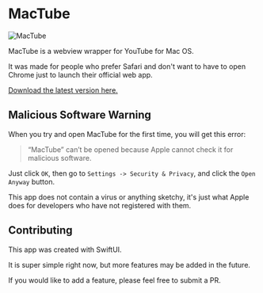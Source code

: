 # MacTube

![MacTube](https://i.imgur.com/IdCeRJF.png)

MacTube is a webview wrapper for YouTube for Mac OS. 

It was made for people who prefer Safari and don't want to have to open Chrome just to launch their official web app.

[Download the latest version here.](https://github.com/diontron/MacTube/releases/download/1.0.1/MacTube.app.zip)

## Malicious Software Warning

When you try and open MacTube for the first time, you will get this error:

> “MacTube” can’t be opened because Apple cannot check it for malicious software.

Just click `OK`, then go to `Settings -> Security & Privacy`, and click the `Open Anyway` button.

This app does not contain a virus or anything sketchy, it's just what Apple does for developers who have not registered with them.

## Contributing

This app was created with SwiftUI.

It is super simple right now, but more features may be added in the future.

If you would like to add a feature, please feel free to submit a PR.
